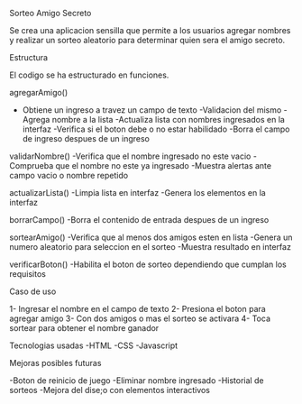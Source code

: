 Sorteo Amigo Secreto

Se crea una aplicacion sensilla que permite a los usuarios agregar nombres y realizar un sorteo aleatorio para determinar quien sera el amigo secreto.

Estructura

El codigo se ha estructurado en funciones.

agregarAmigo()
- Obtiene un ingreso a travez un campo de texto
-Validacion del mismo
-Agrega nombre a la lista
-Actualiza lista con nombres ingresados en la interfaz
-Verifica si el boton debe o no estar habilidado
-Borra el campo de ingreso despues de un ingreso

validarNombre()
-Verifica que el nombre ingresado no este vacio
-Comprueba que el nombre no este ya ingresado
-Muestra alertas ante campo vacio o nombre repetido

actualizarLista()
-Limpia lista en interfaz
-Genera los elementos en la interfaz

borrarCampo()
-Borra el contenido de entrada despues de un ingreso

sortearAmigo()
-Verifica que al menos dos amigos esten en lista
-Genera un numero aleatorio para seleccion en el sorteo
-Muestra resultado en interfaz

verificarBoton()
-Habilita el boton de sorteo dependiendo que cumplan los requisitos

Caso de uso

1- Ingresar el nombre en el campo de texto
2- Presiona el boton para agregar amigo
3- Con dos amigos o mas el sorteo se activara
4- Toca sortear para obtener el nombre ganador

Tecnologias usadas
-HTML
-CSS
-Javascript

Mejoras posibles futuras

-Boton de reinicio de juego
-Eliminar nombre ingresado
-Historial de sorteos
-Mejora del dise;o con elementos interactivos

